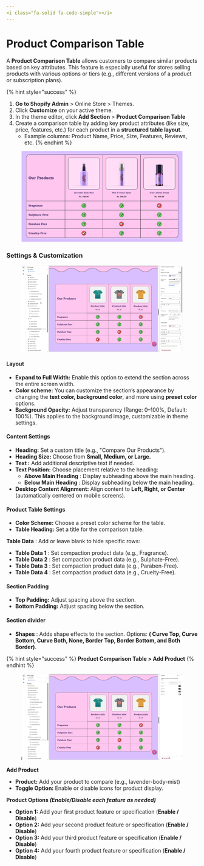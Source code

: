 ```yaml
---
<i class="fa-solid fa-code-simple"></i>
---
```


# Product Comparison Table

A **Product Comparison Table** allows customers to compare similar products based on key attributes. This feature is especially useful for stores selling products with various options or tiers (e.g., different versions of a product or subscription plans).

{% hint style="success" %}
1. **Go to Shopify Admin** > Online Store > Themes.
2. Click **Customize** on your active theme.
3. In the theme editor, click **Add Section** > **Product Comparison Table**
4. Create a comparison table by adding key product attributes (like size, price, features, etc.) for each product in a **structured table layout**.
   * Example columns: Product Name, Price, Size, Features, Reviews, etc.
{% endhint %}

<figure><img src="../.gitbook/assets/product_comparison_table.jpg" alt=""><figcaption></figcaption></figure>

### **Settings & Customization**

<figure><img src="../.gitbook/assets/product_comparison_table-01.jpg" alt=""><figcaption></figcaption></figure>

#### **Layout**

* **Expand to Full Width:** Enable this option to extend the section across the entire screen width.
* **Color scheme:** You can customize the section’s appearance by changing the **text color, background color**, and more using **preset color** options.
* **Background Opacity:** Adjust transparency (Range: 0–100%, Default: 100%). This applies to the background image, customizable in theme settings.

#### **Content Settings**

* **Heading:** Set a custom title (e.g., "Compare Our Products").
* **Heading Size:** Choose from **Small, Medium, or Large.**
* **Text :** Add additional descriptive text if needed.
* **Text Position:** Choose placement relative to the heading:
  * **Above Main Heading** : Display subheading above the main heading.
  * **Below Main Heading** : Display subheading below the main heading.
* **Desktop Content Alignment:** Align content to **Left, Right, or Center** (automatically centered on mobile screens).

#### **Product Table Settings**

* **Color Scheme:** Choose a preset color scheme for the table.
* **Table Heading:** Set a title for the comparison table.

**Table Data** : Add or leave blank to hide specific rows:

* **Table Data 1** : Set compaction product data (e.g., Fragrance).
* **Table Data 2** : Set compaction product data (e.g., Sulphate-Free).
* **Table Data 3** : Set compaction product data (e.g., Paraben-Free).
* **Table Data 4** : Set compaction product data (e.g., Cruelty-Free).

#### **Section Padding**

* **Top Padding:** Adjust spacing above the section.
* **Bottom Padding:** Adjust spacing below the section.

#### Section divider

* **Shapes** : Adds shape effects to the section. Options: **( Curve Top, Curve Bottom, Curve Both, None, Border Top, Border Bottom, and Both Border)**.



{% hint style="success" %}
&#x20;**Product Comparison Table > Add Product**
{% endhint %}

<figure><img src="../.gitbook/assets/product_comparison_table-02.jpg" alt=""><figcaption></figcaption></figure>

**Add Product**

* **Product:** Add your product to compare (e.g., lavender-body-mist)
* **Toggle Option:** Enable or disable icons for product display.

**Product Options&#x20;**_**(Enable/Disable each feature as needed)**_

* **Option 1:** Add your first product feature or specification (**Enable / Disable**)
* **Option 2:** Add your second product feature or specification (**Enable / Disable**)
* **Option 3:** Add your third product feature or specification (**Enable / Disable**)
* **Option 4:** Add your fourth product feature or specification (**Enable / Disable**)
